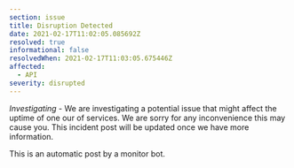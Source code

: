 ```yaml
---
section: issue
title: Disruption Detected
date: 2021-02-17T11:02:05.085692Z
resolved: true
informational: false
resolvedWhen: 2021-02-17T11:03:05.675446Z
affected:
  - API
severity: disrupted
---
```

*Investigating* - We are investigating a potential issue that might affect the uptime of one our of services. We are sorry for any inconvenience this may cause you. This incident post will be updated once we have more information.

This is an automatic post by a monitor bot.
        